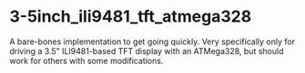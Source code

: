 # 3-5inch_ili9481_tft_atmega328
A bare-bones implementation to get going quickly. Very specifically only for driving a 3.5" ILI9481-based TFT display with an ATMega328, but should work for others with some modifications.
